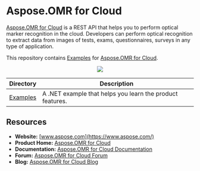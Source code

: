 # Aspose.OMR for Cloud

[Aspose.OMR for Cloud](https://www.aspose.cloud/products/omr/cloud) is a REST API that helps you to perform optical marker recognition in the cloud. Developers can perform optical recognition to extract data from images of tests, exams, questionnaires, surveys in any type of application.

This repository contains [Examples](Examples) for [Aspose.OMR for Cloud](https://www.aspose.cloud/products/omr/cloud).

<p align="center">
  <a href="https://github.com/aspose-omr/Aspose.OMR-for-Cloud/archive/master.zip">
    <img src="http://i.imgur.com/hwNhrGZ.png" />
  </a>
</p>


Directory | Description
--------- | -----------
[Examples](Examples)  | A .NET example that helps you learn the product features.


## Resources

+ **Website:** [www.aspose.com](https://www.aspose.com/)
+ **Product Home:** [Aspose.OMR for Cloud](https://www.aspose.cloud/products/omr/cloud)
+ **Documentation:** [Aspose.OMR for Cloud Documentation](https://docs.aspose.cloud/display/omrcloud/Home)
+ **Forum:** [Aspose.OMR for Cloud Forum](https://forum.aspose.cloud/c/omr)
+ **Blog:** [Aspose.OMR for Cloud Blog](https://blog.aspose.cloud/category/aspose-products/aspose.omr-product-family/)